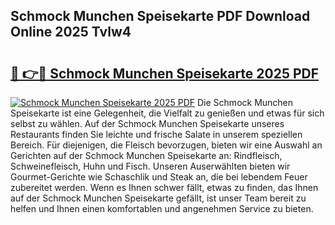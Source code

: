 ## Schmock Munchen Speisekarte PDF Download Online 2025 Tvlw4

# <h2><a href="http://gc7t89b.nevu.top/?p=Schmock+Munchen+Speisekarte">🔗 👉🔴 Schmock Munchen Speisekarte 2025 PDF</a></h2>

[![Schmock Munchen Speisekarte 2025 PDF](https://i.imgur.com/dBaPXMq.png)](http://gc7t89b.nevu.top/?p=Schmock+Munchen+Speisekarte)
Die Schmock Munchen Speisekarte ist eine Gelegenheit, die Vielfalt zu genießen und etwas für sich selbst zu wählen. Auf der Schmock Munchen Speisekarte unseres Restaurants finden Sie leichte und frische Salate in unserem speziellen Bereich. Für diejenigen, die Fleisch bevorzugen, bieten wir eine Auswahl an Gerichten auf der Schmock Munchen Speisekarte an: Rindfleisch, Schweinefleisch, Huhn und Fisch. Unseren Auserwählten bieten wir Gourmet-Gerichte wie Schaschlik und Steak an, die bei lebendem Feuer zubereitet werden. Wenn es Ihnen schwer fällt, etwas zu finden, das Ihnen auf der Schmock Munchen Speisekarte gefällt, ist unser Team bereit zu helfen und Ihnen einen komfortablen und angenehmen Service zu bieten.
